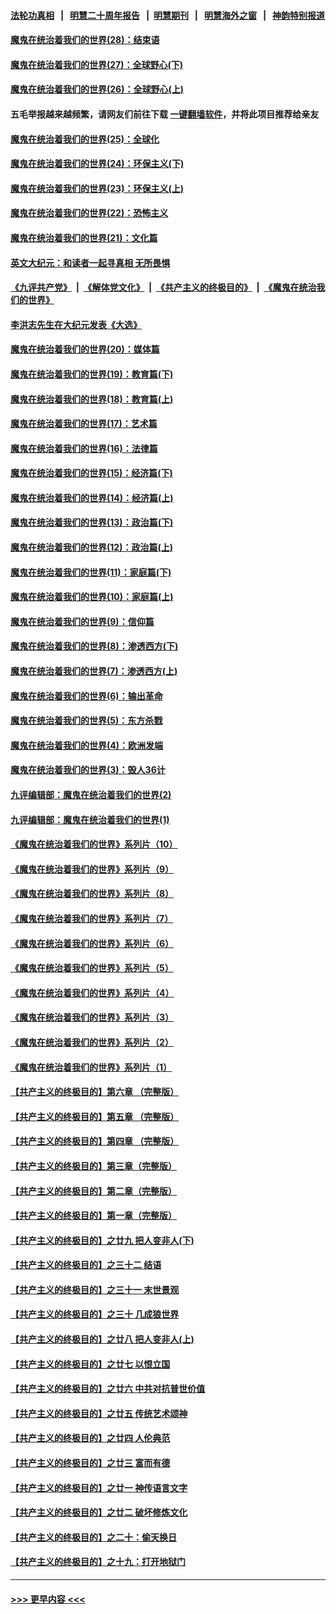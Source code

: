 #### [法轮功真相](https://github.com/gfw-breaker/truth/blob/master/README.md?t=0) &nbsp;&nbsp;|&nbsp;&nbsp; [明慧二十周年报告](https://github.com/gfw-breaker/mh-reports/blob/master/README.md?t=0) &nbsp;&nbsp;|&nbsp;&nbsp;[明慧期刊](https://github.com/gfw-breaker/mh-qikan) &nbsp;&nbsp;|&nbsp;&nbsp; [明慧海外之窗](https://github.com/gfw-breaker/mh-news/blob/master/README.md?t=0) &nbsp;&nbsp;|&nbsp;&nbsp; [神韵特别报道](https://github.com/gfw-breaker/mh-news/blob/master/shenyun.md?t=0)
#### [魔鬼在统治着我们的世界(28)：结束语](../pages/nsc422/n10936246.md?t=06210551) 
#### [魔鬼在统治着我们的世界(27)：全球野心(下)](../pages/nsc422/n10928319.md?t=06210551) 
#### [魔鬼在统治着我们的世界(26)：全球野心(上)](../pages/nsc422/n10900318.md?t=06210551) 
#### 五毛举报越来越频繁，请网友们前往下载 [一键翻墙软件](https://github.com/gfw-breaker/ssr-accounts)，并将此项目推荐给亲友
#### [魔鬼在统治着我们的世界(25)：全球化](../pages/nsc422/n10788205.md?t=06210551) 
#### [魔鬼在统治着我们的世界(24)：环保主义(下)](../pages/nsc422/n10695307.md?t=06210551) 
#### [魔鬼在统治着我们的世界(23)：环保主义(上)](../pages/nsc422/n10688613.md?t=06210551) 
#### [魔鬼在统治着我们的世界(22)：恐怖主义](../pages/nsc422/n10614727.md?t=06210551) 
#### [魔鬼在统治着我们的世界(21)：文化篇](../pages/nsc422/n10597706.md?t=06210551) 
#### [英文大纪元：和读者一起寻真相 无所畏惧](../pages/nsc422/n12542027.md?t=06210551) 
#### [《九评共产党》](https://github.com/begood0513/9ping.md/blob/master/README.md) &nbsp;|&nbsp; [《解体党文化》](../../../../jtdwh.md/blob/master/README.md)  &nbsp;|&nbsp; [《共产主义的终极目的》](../../../../gczydzjmd.md/blob/master/README.md) &nbsp;|&nbsp; [《魔鬼在统治我们的世界》](../../../../mgztzwmdsj.md/blob/master/README.md) 
#### [李洪志先生在大纪元发表《大选》](../pages/nsc422/n12534746.md?t=06210551) 
#### [魔鬼在统治着我们的世界(20)：媒体篇](../pages/nsc422/n10586579.md?t=06210551) 
#### [魔鬼在统治着我们的世界(19)：教育篇(下)](../pages/nsc422/n10564808.md?t=06210551) 
#### [魔鬼在统治着我们的世界(18)：教育篇(上)](../pages/nsc422/n10526970.md?t=06210551) 
#### [魔鬼在统治着我们的世界(17)：艺术篇](../pages/nsc422/n10499093.md?t=06210551) 
#### [魔鬼在统治着我们的世界(16)：法律篇](../pages/nsc422/n10485969.md?t=06210551) 
#### [魔鬼在统治着我们的世界(15)：经济篇(下)](../pages/nsc422/n10469975.md?t=06210551) 
#### [魔鬼在统治着我们的世界(14)：经济篇(上)](../pages/nsc422/n10457370.md?t=06210551) 
#### [魔鬼在统治着我们的世界(13)：政治篇(下)](../pages/nsc422/n10448270.md?t=06210551) 
#### [魔鬼在统治着我们的世界(12)：政治篇(上)](../pages/nsc422/n10444576.md?t=06210551) 
#### [魔鬼在统治着我们的世界(11)：家庭篇(下)](../pages/nsc422/n10440961.md?t=06210551) 
#### [魔鬼在统治着我们的世界(10)：家庭篇(上)](../pages/nsc422/n10435448.md?t=06210551) 
#### [魔鬼在统治着我们的世界(9)：信仰篇](../pages/nsc422/n10432159.md?t=06210551) 
#### [魔鬼在统治着我们的世界(8)：渗透西方(下)](../pages/nsc422/n10429603.md?t=06210551) 
#### [魔鬼在统治着我们的世界(7)：渗透西方(上)](../pages/nsc422/n10426013.md?t=06210551) 
#### [魔鬼在统治着我们的世界(6)：输出革命](../pages/nsc422/n10421536.md?t=06210551) 
#### [魔鬼在统治着我们的世界(5)：东方杀戮](../pages/nsc422/n10417707.md?t=06210551) 
#### [魔鬼在统治着我们的世界(4)：欧洲发端](../pages/nsc422/n10414890.md?t=06210551) 
#### [魔鬼在统治着我们的世界(3)：毁人36计](../pages/nsc422/n10411583.md?t=06210551) 
#### [九评编辑部：魔鬼在统治着我们的世界(2)](../pages/nsc422/n10410036.md?t=06210551) 
#### [九评编辑部：魔鬼在统治着我们的世界(1)](../pages/nsc422/n10406825.md?t=06210551) 
#### [《魔鬼在统治着我们的世界》系列片（10）](../pages/nsc422/n12292670.md?t=06210551) 
#### [《魔鬼在统治着我们的世界》系列片（9）](../pages/nsc422/n12290859.md?t=06210551) 
#### [《魔鬼在统治着我们的世界》系列片（8）](../pages/nsc422/n12287445.md?t=06210551) 
#### [《魔鬼在统治着我们的世界》系列片（7）](../pages/nsc422/n12283425.md?t=06210551) 
#### [《魔鬼在统治着我们的世界》系列片（6）](../pages/nsc422/n12282314.md?t=06210551) 
#### [《魔鬼在统治着我们的世界》系列片（5）](../pages/nsc422/n12281419.md?t=06210551) 
#### [《魔鬼在统治着我们的世界》系列片（4）](../pages/nsc422/n12274024.md?t=06210551) 
#### [《魔鬼在统治着我们的世界》系列片（3）](../pages/nsc422/n12271322.md?t=06210551) 
#### [《魔鬼在统治着我们的世界》系列片（2）](../pages/nsc422/n12269049.md?t=06210551) 
#### [《魔鬼在统治着我们的世界》系列片（1）](../pages/nsc422/n12267575.md?t=06210551) 
#### [【共产主义的终极目的】第六章 （完整版）](../pages/nsc422/n11428913.md?t=06210551) 
#### [【共产主义的终极目的】第五章 （完整版）](../pages/nsc422/n11428912.md?t=06210551) 
#### [【共产主义的终极目的】第四章 （完整版）](../pages/nsc422/n11428907.md?t=06210551) 
#### [【共产主义的终极目的】第三章（完整版）](../pages/nsc422/n11428848.md?t=06210551) 
#### [【共产主义的终极目的】第二章（完整版）](../pages/nsc422/n11428831.md?t=06210551) 
#### [【共产主义的终极目的】第一章（完整版）](../pages/nsc422/n11417651.md?t=06210551) 
#### [【共产主义的终极目的】之廿九 把人变非人(下)](../pages/nsc422/n11344140.md?t=06210551) 
#### [【共产主义的终极目的】之三十二 结语](../pages/nsc422/n11360535.md?t=06210551) 
#### [【共产主义的终极目的】之三十一 末世景观](../pages/nsc422/n11351129.md?t=06210551) 
#### [【共产主义的终极目的】之三十 几成狼世界](../pages/nsc422/n11348280.md?t=06210551) 
#### [【共产主义的终极目的】之廿八 把人变非人(上)](../pages/nsc422/n11340492.md?t=06210551) 
#### [【共产主义的终极目的】之廿七 以恨立国](../pages/nsc422/n11336944.md?t=06210551) 
#### [【共产主义的终极目的】之廿六 中共对抗普世价值](../pages/nsc422/n11324785.md?t=06210551) 
#### [【共产主义的终极目的】之廿五 传统艺术颂神](../pages/nsc422/n11296396.md?t=06210551) 
#### [【共产主义的终极目的】之廿四 人伦典范](../pages/nsc422/n11296397.md?t=06210551) 
#### [【共产主义的终极目的】之廿三 富而有德](../pages/nsc422/n11283598.md?t=06210551) 
#### [【共产主义的终极目的】之廿一 神传语言文字](../pages/nsc422/n11263265.md?t=06210551) 
#### [【共产主义的终极目的】之廿二 破坏修炼文化](../pages/nsc422/n11245728.md?t=06210551) 
#### [【共产主义的终极目的】之二十：偷天换日](../pages/nsc422/n11238846.md?t=06210551) 
#### [【共产主义的终极目的】之十九：打开地狱门](../pages/nsc422/n11206376.md?t=06210551) 

----
#### [ >>> 更早内容 <<< ](../indexes/nsc422-earlier.md)
